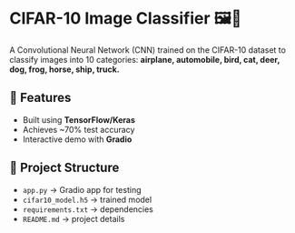 # CIFAR-10 Image Classifier 🖼️🤖

A Convolutional Neural Network (CNN) trained on the CIFAR-10 dataset to classify images into 10 categories:
**airplane, automobile, bird, cat, deer, dog, frog, horse, ship, truck.**

## 🚀 Features
- Built using **TensorFlow/Keras**
- Achieves ~70% test accuracy
- Interactive demo with **Gradio**

## 📂 Project Structure
- `app.py` → Gradio app for testing
- `cifar10_model.h5` → trained model
- `requirements.txt` → dependencies
- `README.md` → project details

